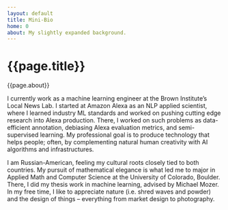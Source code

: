```yaml
---
layout: default
title: Mini-Bio
home: 0
about: My slightly expanded background.
---
```


# {{page.title}}
{{page.about}} 


I currently work as a machine learning engineer at the Brown Institute’s Local News Lab. I started at Amazon Alexa as an NLP applied scientist, where I learned industry ML standards and worked on pushing cutting edge research into Alexa production. There, I worked on such problems as data-efficient annotation, debiasing Alexa evaluation metrics, and semi-supervised learning. My professional goal is to produce technology that helps people; often, by complementing natural human creativity with AI algorithms and infrastructures.

I am Russian-American, feeling my cultural roots closely tied to both countries. My pursuit of mathematical elegance is what led me to major in Applied Math and Computer Science at the University of Colorado, Boulder. There, I did my thesis work in machine learning, advised by Michael Mozer. In my free time, I like to appreciate nature (i.e. shred waves and powder) and the design of things – everything from market design to photography. 